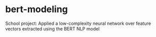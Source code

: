 # bert-modeling
School project: Applied a low-complexity neural network over feature vectors extracted using the BERT NLP model
